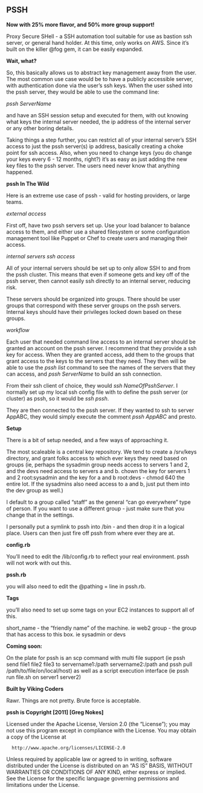 <h2 id="_pssh"> PSSH</h2>

<p><strong>Now with 25% more flavor, and 50% more group support!</strong></p>

<p>Proxy Secure SHell - a SSH automation tool suitable for use as bastion ssh server, or general hand holder. At this time, only works on AWS. Since it&#8217;s built on the killer @fog gem, it can be easily expanded.</p>

<p><strong>Wait, what?</strong></p>

<p>So, this basically allows us to abstract key management away from the user. The most common use case would be to have a publicly accessible server, with authentication done via the user&#8217;s ssh keys. When the user sshed into the pssh server, they would be able to use the command line:</p>

<p><em>pssh ServerName</em></p>

<p>and have an SSH session setup and executed for them, with out knowing what keys the internal server needed, the ip address of the internal server or any other boring details.</p>

<p>Taking things a step further, you can restrict all of your internal server&#8217;s SSH access to just the pssh server(s) ip address, basically creating a choke point for ssh access. Also, when you need to change keys (you do change your keys every 6 - 12 months, right?) it&#8217;s as easy as just adding the new key files to the pssh server. The users need never know that anything happened.</p>

<p><strong>pssh In The Wild</strong></p>

<p>Here is an extreme use case of pssh - valid for hosting providers, or large teams.</p>

<p><em>external access</em></p>

<p>First off, have two pssh servers set up. Use your load balancer to balance access to them, and either use a shared filesystem or some configuration management tool like Puppet or Chef to create users and managing their access.</p>

<p><em>internal servers ssh access</em></p>

<p>All of your internal servers should be set up to only allow SSH to and from the pssh cluster. This means that even if someone gets and key off of the pssh server, then cannot easily ssh directly to an internal server, reducing risk.</p>

<p>These servers should be organized into groups. There should be user groups that correspond with these server groups on the pssh servers. Internal keys should have their privileges locked down based on these groups.</p>

<p><em>workflow</em></p>

<p>Each user that needed command line access to an internal server should be granted an account on the pssh server. I recommend that they provide a ssh key for access. When they are granted access, add them to the groups that grant access to the keys to the servers that they need. They then will be able to use the <em>pssh list</em> command to see the names of the servers that they can access, and <em>pssh ServerName</em> to build an ssh connection.</p>

<p>From their ssh client of choice, they would <em>ssh NameOfPsshServer</em>. I normally set up my local ssh config file with to define the pssh server (or cluster) as pssh, so it would be <em>ssh pssh</em>.</p>

<p>They are then connected to the pssh server. If they wanted to ssh to server AppABC, they would simply execute the comment <em>pssh AppABC</em> and presto.</p>

<p><strong>Setup</strong></p>

<p>There is a bit of setup needed, and a few ways of approaching it.</p>

<p>The most scaleable is a central key repository. We tend to create a /srv/keys directory, and grant folks access to which ever keys they need based on groups (ie, perhaps the sysadmin group needs access to servers 1 and 2, and the devs need access to servers a and b. chown the key for servers 1 and 2 root:sysadmin and the key for a and b root:devs - chmod 640 the entire lot. If the sysadmins also need access to a and b, just put them into the dev group as well.)</p>

<p>I default to a group called &#8220;staff&#8221; as the general &#8220;can go everywhere&#8221; type of person. If you want to use a different group - just make sure that you change that in the settings.</p>

<p>I personally put a symlink to pssh into /bin - and then drop it in a logical place. Users can then just fire off pssh from where ever they are at.</p>

<p><strong>config.rb</strong></p>

<p>You&#8217;ll need to edit the /lib/config.rb to reflect your real environment. pssh will not work with out this.</p>

<p><strong>pssh.rb</strong></p>

<p>you will also need to edit the @pathing = line in pssh.rb.</p>

<p><strong>Tags</strong></p>

<p>you&#8217;ll also need to set up some tags on your EC2 instances to support all of this.</p>

<p>short_name - the &#8220;friendly name&#8221; of the machine. ie web2
group - the group that has access to this box. ie sysadmin or devs</p>

<p><strong>Coming soon:</strong></p>

<p>On the plate for pssh is an scp command with multi file support (ie pssh send file1 file2 file3 to servername1:/path servername2:/path and pssh pull /path/to/file/on/local/host) as well as a script execution interface (ie pssh run file.sh on server1 server2)</p>

<p><strong>Built by Viking Coders</strong></p>

<p>Rawr. Things are not pretty. Brute force is acceptable. </p>

<p><strong>pssh is Copyright [2011] [Greg Nokes]</strong></p>

<p>Licensed under the Apache License, Version 2.0 (the &#8220;License&#8221;);
  you may not use this program except in compliance with the License.
  You may obtain a copy of the License at</p>

<pre><code>  http://www.apache.org/licenses/LICENSE-2.0
</code></pre>

<p>Unless required by applicable law or agreed to in writing, software
  distributed under the License is distributed on an &#8220;AS IS&#8221; BASIS,
  WITHOUT WARRANTIES OR CONDITIONS OF ANY KIND, either express or implied.
  See the License for the specific language governing permissions and
  limitations under the License.</p>
